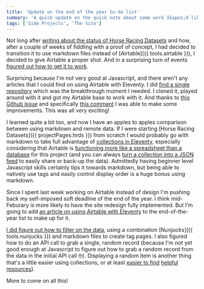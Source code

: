 ```yaml
---
title: 'Update on the end of the year to-do list'
summary: 'A quick update on the quick note about some work I&apos;d like to get done by the end of the year.'
tags: ['Side Projects', 'The Site']
---
```


Not long after [writing about the status of Horse Racing Datasets](/notes/end-of-the-year-to-do-list/) and how, after a couple of weeks of fiddling with a proof of concept, I had decided to transition it to use markdown files instead of [Airtable]({{ tools.airtable }}), I decided to give Airtable a proper shot. And in a surprising turn of events [figured out how to get it to work](https://twitter.com/superterrific/status/1329799958560649223).

Surprising because I'm not very good at Javascript, and there aren't any articles that I could find on using Airtable with Eleventy. I did [find a single repository](https://github.com/plloyd11/eat) which was the breakthrough moment I needed. I cloned it, played around with it and got my Airtable base to work with it. And thanks to [this Github issue](https://github.com/11ty/eleventy/issues/1122) and specifically [this comment](https://github.com/11ty/eleventy/issues/1122#issuecomment-622437989) I was able to make some improvements. This was all very exciting!

 I learned quite a bit too, and now I have an apples to apples comparison between using markdown and remote data. If I were starting [Horse Racing Datasets]({{ projectPages.hrds }}) from scratch I would probably go with markdown to take full advantage of [collections in Eleventy](https://www.11ty.dev/docs/collections/), especially considering that Airtable is [functioning more like a spreadsheet than a database](/notes/end-of-the-year-to-do-list/) for this project (and you can always [turn a collection into a JSON feed](https://piccalil.li/quick-tip/create-a-json-feed-with-11ty/) to easily share or back-up the data). Admittedly having beginner level Javascript skills certainly tips it towards markdown, but being able to natively use tags and easily control display order is a huge bonus using markdown.

Since I spent last week working on Airtable instead of design I'm pushing back my self-imposed soft deadline of the end of the year. I think mid-Feburary is more likely to have the site redesign fully implemented. But I'm going to add [an article on using Airtable with Eleventy](https://twitter.com/5t3ph/status/1329800237003796480) to the end-of-the-year list to make up for it.

[I did figure out how to filter on the data](https://twitter.com/superterrific/status/1329800837930119172), using a combination [Nunjucks]({{ tools.nunjucks }}) and markdown files to create tag pages. I also figured how to do an API call to grab a single, random record (because I'm not yet good enough at Javascript to figure out how to grab a random record from the data in the initial API call 🤓). Displaying a random item is another thing that's a little easier using collections, or at least [easier to find](https://www.raymondcamden.com/2020/10/26/selecting-random-posts-in-eleventy) [helpful resources](https://egghead.io/lessons/11ty-apply-a-filter-to-an-eleventy-11ty-collection)).

More to come on all this!
